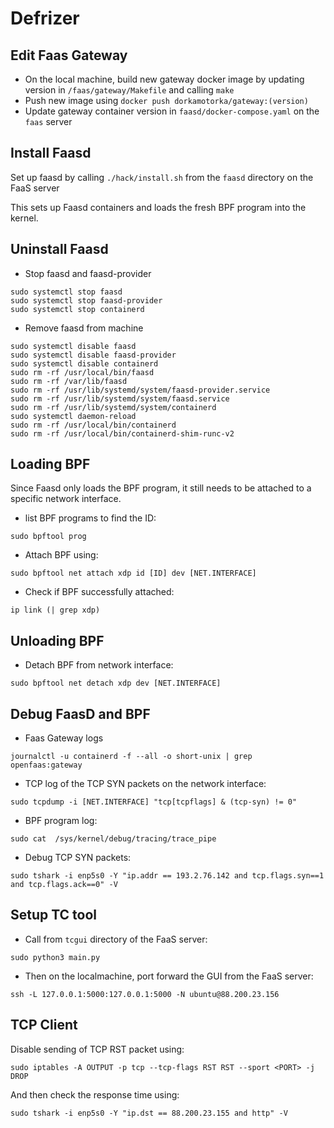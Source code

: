 # Defrizer

## Edit Faas Gateway

* On the local machine, build new gateway docker image by updating version in `/faas/gateway/Makefile` and calling `make`
* Push new image using `docker push dorkamotorka/gateway:(version)`
* Update gateway container version in `faasd/docker-compose.yaml` on the `faas` server

## Install Faasd

Set up faasd by calling `./hack/install.sh` from the `faasd` directory on the FaaS server

This sets up Faasd containers and loads the fresh BPF program into the kernel.

## Uninstall Faasd

* Stop faasd and faasd-provider
```
sudo systemctl stop faasd
sudo systemctl stop faasd-provider
sudo systemctl stop containerd
```

* Remove faasd from machine
```
sudo systemctl disable faasd
sudo systemctl disable faasd-provider
sudo systemctl disable containerd
sudo rm -rf /usr/local/bin/faasd
sudo rm -rf /var/lib/faasd
sudo rm -rf /usr/lib/systemd/system/faasd-provider.service
sudo rm -rf /usr/lib/systemd/system/faasd.service
sudo rm -rf /usr/lib/systemd/system/containerd
sudo systemctl daemon-reload
sudo rm -rf /usr/local/bin/containerd
sudo rm -rf /usr/local/bin/containerd-shim-runc-v2
```

## Loading BPF

Since Faasd only loads the BPF program, it still needs to be attached to a specific network interface.

* list BPF programs to find the ID:
```
sudo bpftool prog
```

* Attach BPF using:
```
sudo bpftool net attach xdp id [ID] dev [NET.INTERFACE]
```

* Check if BPF successfully attached:
```
ip link (| grep xdp)
```

## Unloading BPF

* Detach BPF from network interface:
```
sudo bpftool net detach xdp dev [NET.INTERFACE]
```

## Debug FaasD and BPF
* Faas Gateway logs
```
journalctl -u containerd -f --all -o short-unix | grep openfaas:gateway
```

* TCP log of the TCP SYN packets on the network interface:
```
sudo tcpdump -i [NET.INTERFACE] "tcp[tcpflags] & (tcp-syn) != 0"
```

* BPF program log:
```
sudo cat  /sys/kernel/debug/tracing/trace_pipe
```

* Debug TCP SYN packets:
```
sudo tshark -i enp5s0 -Y "ip.addr == 193.2.76.142 and tcp.flags.syn==1 and tcp.flags.ack==0" -V
```

## Setup TC tool

* Call from `tcgui` directory of the FaaS server:
```
sudo python3 main.py
```

* Then on the localmachine, port forward the GUI from the FaaS server:
```
ssh -L 127.0.0.1:5000:127.0.0.1:5000 -N ubuntu@88.200.23.156
```

## TCP Client

Disable sending of TCP RST packet using:
```
sudo iptables -A OUTPUT -p tcp --tcp-flags RST RST --sport <PORT> -j DROP
```

And then check the response time using:
```
sudo tshark -i enp5s0 -Y "ip.dst == 88.200.23.155 and http" -V
```
